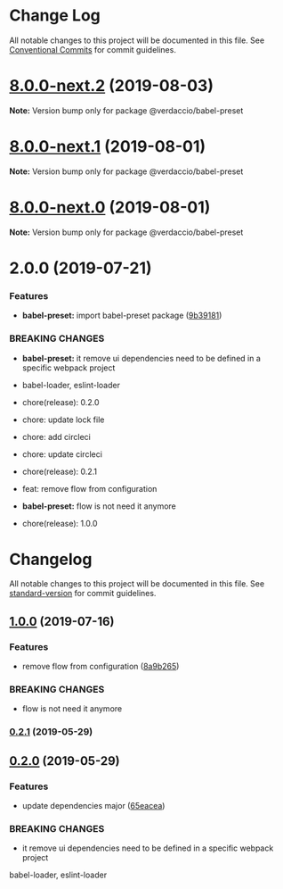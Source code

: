 # Change Log

All notable changes to this project will be documented in this file.
See [Conventional Commits](https://conventionalcommits.org) for commit guidelines.

# [8.0.0-next.2](https://github.com/verdaccio/monorepo/compare/v8.0.0-next.1...v8.0.0-next.2) (2019-08-03)

**Note:** Version bump only for package @verdaccio/babel-preset





# [8.0.0-next.1](https://github.com/verdaccio/monorepo/compare/v8.0.0-next.0...v8.0.0-next.1) (2019-08-01)

**Note:** Version bump only for package @verdaccio/babel-preset





# [8.0.0-next.0](https://github.com/verdaccio/monorepo/compare/v2.0.0...v8.0.0-next.0) (2019-08-01)

**Note:** Version bump only for package @verdaccio/babel-preset





# 2.0.0 (2019-07-21)


### Features

* **babel-preset:** import babel-preset package ([9b39181](https://github.com/verdaccio/monorepo/commit/9b39181))


### BREAKING CHANGES

* **babel-preset:** it remove ui dependencies need to be defined in a specific webpack project

- babel-loader, eslint-loader

- chore(release): 0.2.0

- chore: update lock file

- chore: add circleci

- chore: update circleci

- chore(release): 0.2.1

- feat: remove flow from configuration
* **babel-preset:** flow is not need it anymore

- chore(release): 1.0.0





# Changelog

All notable changes to this project will be documented in this file. See [standard-version](https://github.com/conventional-changelog/standard-version) for commit guidelines.

## [1.0.0](https://github.com/verdaccio/babel-preset/compare/v0.2.1...v1.0.0) (2019-07-16)


### Features

* remove flow from configuration ([8a9b265](https://github.com/verdaccio/babel-preset/commit/8a9b265))


### BREAKING CHANGES

* flow is not need it anymore



### [0.2.1](https://github.com/verdaccio/babel-preset/compare/v0.2.0...v0.2.1) (2019-05-29)



## [0.2.0](https://github.com/verdaccio/babel-preset/compare/v0.1.0...v0.2.0) (2019-05-29)


### Features

* update dependencies major ([65eacea](https://github.com/verdaccio/babel-preset/commit/65eacea))


### BREAKING CHANGES

* it remove ui dependencies need to be defined in a specific webpack project

babel-loader, eslint-loader
